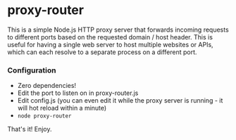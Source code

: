 # proxy-router
This is a simple Node.js HTTP proxy server that forwards incoming requests to different ports based on the requested domain / host header. This is useful for having a single web server to host multiple websites or APIs, which can each resolve to a separate process on a different port.

### Configuration
- Zero dependencies!
- Edit the port to listen on in proxy-router.js
- Edit config.js (you can even edit it while the proxy server is running - it will hot reload within a minute)
- `node proxy-router`

That's it! Enjoy.
